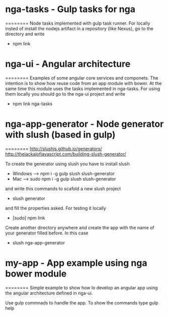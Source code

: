 # nga-tasks - Gulp tasks for nga
========
Node tasks implemented with gulp task runner. For locally insted of install the nodejs artifact in a repository (like Nexus), go to the directory and write 

- npm link


# nga-ui - Angular architecture
========
Examples of some angular core services and componets. The intention is to show how reuse code from an app module with bower. At the same time this module uses the tasks implemented in nga-tasks. For using them locally you should go to the nga-ui project and write

- npm link nga-tasks


# nga-app-generator - Node generator with slush (based in gulp)
========
http://slushjs.github.io/generators/
http://thejackalofjavascript.com/building-slush-generator/

To create the generator using slush you have to install slush 

- Windows --> npm i -g gulp slush slush-generator 
- Mac --> sudo npm i -g gulp slush slush-generator

and write this commands to scafold a new slush project

- slush generator

and fill the properties asked. For testing it locally

- [sudo] npm link

Create another directory anywhere and create the app with the name of your generator filled before. In this case

- slush nga-app-generator


# my-app - App example using nga bower module
========
Simple example to show how lo develop an angular app using the angular architecture defined in nga-ui.

Use gulp commnads to handle the app. To show the commands type
gulp help
